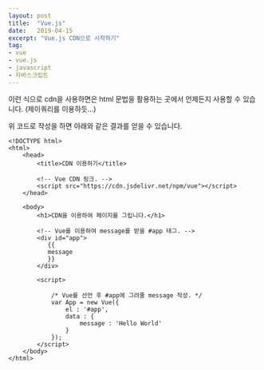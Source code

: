 ```yaml
---
layout: post
title:  "Vue.js"
date:   2019-04-15
excerpt: "Vue.js CDN으로 시작하기"
tag:
- vue
- vue.js
- javascript
- 자바스크립트
---
```

이런 식으로 cdn을 사용하면은 html 문법을 활용하는 곳에서 언제든지 사용할 수 있습니다. (제이쿼리를 이용하듯...)

위 코드로 작성을 하면 아래와 같은 결과를 얻을 수 있습니다.

```vue
<!DOCTYPE html>
<html>
    <head>
        <title>CDN 이용하기</title>
     
        <!-- Vue CDN 링크. -->
        <script src="https://cdn.jsdelivr.net/npm/vue"></script>
    </head>

    <body>
        <h1>CDN을 이용하여 페이지를 그립니다.</h1>

        <!-- Vue를 이용하여 message를 받을 #app 태그. -->
        <div id="app">
           {{
           message
           }}
        </div>

        <script>
        
            /* Vue를 선언 후 #app에 그려줄 message 작성. */
            var App = new Vue({
                el : '#app',
                data : {
                    message : 'Hello World'
                }
            });
        </script>
    </body>
</html>
```
